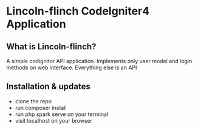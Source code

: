 # Lincoln-flinch CodeIgniter4 Application 

## What is Lincoln-flinch?

A simple codignitor API application.
Implements only user model and login methods on web interface.
Everything else is an API



## Installation & updates

- clone the repo
- run composer install
- run php spark serve on your terminal
- visit localhost on your browser



